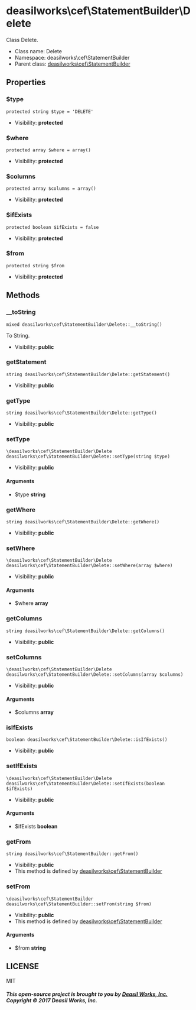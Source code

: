 deasilworks\cef\StatementBuilder\Delete
===============

Class Delete.




* Class name: Delete
* Namespace: deasilworks\cef\StatementBuilder
* Parent class: [deasilworks\cef\StatementBuilder](deasilworks-cef-StatementBuilder.md)





Properties
----------


### $type

    protected string $type = 'DELETE'





* Visibility: **protected**


### $where

    protected array $where = array()





* Visibility: **protected**


### $columns

    protected array $columns = array()





* Visibility: **protected**


### $ifExists

    protected boolean $ifExists = false





* Visibility: **protected**


### $from

    protected string $from





* Visibility: **protected**


Methods
-------


### __toString

    mixed deasilworks\cef\StatementBuilder\Delete::__toString()

To String.



* Visibility: **public**




### getStatement

    string deasilworks\cef\StatementBuilder\Delete::getStatement()





* Visibility: **public**




### getType

    string deasilworks\cef\StatementBuilder\Delete::getType()





* Visibility: **public**




### setType

    \deasilworks\cef\StatementBuilder\Delete deasilworks\cef\StatementBuilder\Delete::setType(string $type)





* Visibility: **public**


#### Arguments
* $type **string**



### getWhere

    string deasilworks\cef\StatementBuilder\Delete::getWhere()





* Visibility: **public**




### setWhere

    \deasilworks\cef\StatementBuilder\Delete deasilworks\cef\StatementBuilder\Delete::setWhere(array $where)





* Visibility: **public**


#### Arguments
* $where **array**



### getColumns

    string deasilworks\cef\StatementBuilder\Delete::getColumns()





* Visibility: **public**




### setColumns

    \deasilworks\cef\StatementBuilder\Delete deasilworks\cef\StatementBuilder\Delete::setColumns(array $columns)





* Visibility: **public**


#### Arguments
* $columns **array**



### isIfExists

    boolean deasilworks\cef\StatementBuilder\Delete::isIfExists()





* Visibility: **public**




### setIfExists

    \deasilworks\cef\StatementBuilder\Delete deasilworks\cef\StatementBuilder\Delete::setIfExists(boolean $ifExists)





* Visibility: **public**


#### Arguments
* $ifExists **boolean**



### getFrom

    string deasilworks\cef\StatementBuilder::getFrom()





* Visibility: **public**
* This method is defined by [deasilworks\cef\StatementBuilder](deasilworks-cef-StatementBuilder.md)




### setFrom

    \deasilworks\cef\StatementBuilder deasilworks\cef\StatementBuilder::setFrom(string $from)





* Visibility: **public**
* This method is defined by [deasilworks\cef\StatementBuilder](deasilworks-cef-StatementBuilder.md)


#### Arguments
* $from **string**



## LICENSE

MIT

##### This open-source project is brought to you by [Deasil Works, Inc.](http://deasil.works/) Copyright &copy; 2017 Deasil Works, Inc.